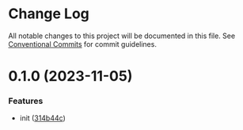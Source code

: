 # Change Log

All notable changes to this project will be documented in this file.
See [Conventional Commits](https://conventionalcommits.org) for commit guidelines.

# 0.1.0 (2023-11-05)

### Features

-   init ([314b44c](https://github.com/destyk/website/commit/314b44c9dcc0b82094be96f5d52f5f88bcfbd260))
